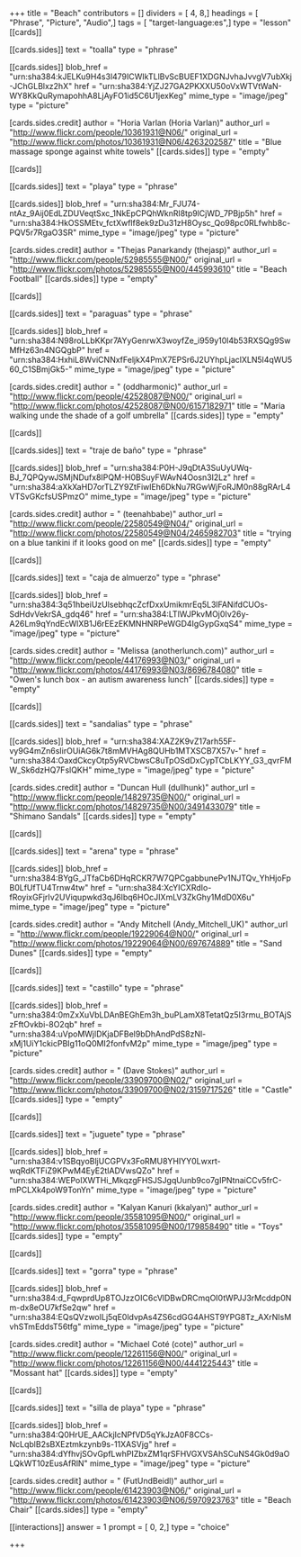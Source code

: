 +++
title = "Beach"
contributors = []
dividers = [ 4, 8,]
headings = [ "Phrase", "Picture", "Audio",]
tags = [ "target-language:es",]
type = "lesson"
[[cards]]

[[cards.sides]]
text = "toalla"
type = "phrase"

[[cards.sides]]
blob_href = "urn:sha384:kJELKu9H4s3l479ICWIkTLlBvScBUEF1XDGNJvhaJvvgV7ubXkj-JChGLBlxz2hX"
href = "urn:sha384:YjZJ27GA2PKXXU50oVxWTVtWaN-WY8KkQuRymapohhA8LjAyFO1id5C6U1jexKeg"
mime_type = "image/jpeg"
type = "picture"

[cards.sides.credit]
author = "Horia Varlan (Horia Varlan)"
author_url = "http://www.flickr.com/people/10361931@N06/"
original_url = "http://www.flickr.com/photos/10361931@N06/4263202587"
title = "Blue massage sponge against white towels"
[[cards.sides]]
type = "empty"

[[cards]]

[[cards.sides]]
text = "playa"
type = "phrase"

[[cards.sides]]
blob_href = "urn:sha384:Mr_FJU74-ntAz_9Aij0EdLZDUVeqtSxc_1NkEpCPQhWknRl8tp9lCjWD_7PBjp5h"
href = "urn:sha384:HkOSSMEtv_fctXwflf8ek9zDu31zH8Oysc_Qo98pc0RLfwhb8c-PQV5r7RgaO3SR"
mime_type = "image/jpeg"
type = "picture"

[cards.sides.credit]
author = "Thejas Panarkandy (thejasp)"
author_url = "http://www.flickr.com/people/52985555@N00/"
original_url = "http://www.flickr.com/photos/52985555@N00/445993610"
title = "Beach Football"
[[cards.sides]]
type = "empty"

[[cards]]

[[cards.sides]]
text = "paraguas"
type = "phrase"

[[cards.sides]]
blob_href = "urn:sha384:N98roLLbKKpr7AYyGenrwX3woyfZe_i959y10l4b53RXSQg9SwMfHz63n4NGQgbP"
href = "urn:sha384:HxhiL8WviCNNxfFeljkX4PmX7EPSr6J2UYhpLjaclXLN5l4qWU560_C1SBmjGk5-"
mime_type = "image/jpeg"
type = "picture"

[cards.sides.credit]
author = " (oddharmonic)"
author_url = "http://www.flickr.com/people/42528087@N00/"
original_url = "http://www.flickr.com/photos/42528087@N00/6157182971"
title = "Maria walking unde the shade of a golf umbrella"
[[cards.sides]]
type = "empty"

[[cards]]

[[cards.sides]]
text = "traje de baño"
type = "phrase"

[[cards.sides]]
blob_href = "urn:sha384:P0H-J9qDtA3SuUyUWq-BJ_7QPQywJSMjNDufx8IPQM-H0BSuyFWAvN4Oosn3I2Lz"
href = "urn:sha384:aXkXaHD7orTLZY9ZtFiwlEh6DkNu7RGwWjFoRJM0n88gRArL4VTSvGKcfsUSPmzO"
mime_type = "image/jpeg"
type = "picture"

[cards.sides.credit]
author = " (teenahbabe)"
author_url = "http://www.flickr.com/people/22580549@N04/"
original_url = "http://www.flickr.com/photos/22580549@N04/2465982703"
title = "trying on a blue tankini if it looks good on me"
[[cards.sides]]
type = "empty"

[[cards]]

[[cards.sides]]
text = "caja de almuerzo"
type = "phrase"

[[cards.sides]]
blob_href = "urn:sha384:3q51hbeiUzUlsebhqcZcfDxxUmikmrEq5L3lFANifdCUOs-SdHdvVekrSA_gdq46"
href = "urn:sha384:LTlWJPkvMOj0Iv26y-A26Lm9qYndEcWlXB1J6rEEzEKMNHNRPeWGD4IgGypGxqS4"
mime_type = "image/jpeg"
type = "picture"

[cards.sides.credit]
author = "Melissa (anotherlunch.com)"
author_url = "http://www.flickr.com/people/44176993@N03/"
original_url = "http://www.flickr.com/photos/44176993@N03/8696784080"
title = "Owen's lunch box - an autism awareness lunch"
[[cards.sides]]
type = "empty"

[[cards]]

[[cards.sides]]
text = "sandalias"
type = "phrase"

[[cards.sides]]
blob_href = "urn:sha384:XAZ2K9vZ17arh55F-vy9G4mZn6sIirOUiAG6k7t8mMVHAg8QUHb1MTXSCB7X57v-"
href = "urn:sha384:OaxdCkcyOtp5yRVCbwsC8uTpOSdDxCypTCbLKYY_G3_qvrFMW_Sk6dzHQ7FslQKH"
mime_type = "image/jpeg"
type = "picture"

[cards.sides.credit]
author = "Duncan Hull (dullhunk)"
author_url = "http://www.flickr.com/people/14829735@N00/"
original_url = "http://www.flickr.com/photos/14829735@N00/3491433079"
title = "Shimano Sandals"
[[cards.sides]]
type = "empty"

[[cards]]

[[cards.sides]]
text = "arena"
type = "phrase"

[[cards.sides]]
blob_href = "urn:sha384:BYgG_JTfaCb6DHqRCKR7W7QPCgabbunePv1NJTQv_YhHjoFpB0LfUfTU4Trnw4tw"
href = "urn:sha384:XcYICXRdIo-fRoyixGFjrIv2UViqupwkd3qJ6lbq6HOcJIXmLV3ZkGhy1MdD0X6u"
mime_type = "image/jpeg"
type = "picture"

[cards.sides.credit]
author = "Andy Mitchell (Andy_Mitchell_UK)"
author_url = "http://www.flickr.com/people/19229064@N00/"
original_url = "http://www.flickr.com/photos/19229064@N00/697674889"
title = "Sand Dunes"
[[cards.sides]]
type = "empty"

[[cards]]

[[cards.sides]]
text = "castillo"
type = "phrase"

[[cards.sides]]
blob_href = "urn:sha384:0mZxXuVbLDAnBEGhEm3h_buPLamX8TetatQz5I3rmu_BOTAjSzFftOvkbi-8O2qb"
href = "urn:sha384:uVpoMWjlDKjaDFBel9bDhAndPdS8zNl-xMj1UiY1ckicPBIg11oQ0MI2fonfvM2p"
mime_type = "image/jpeg"
type = "picture"

[cards.sides.credit]
author = " (Dave Stokes)"
author_url = "http://www.flickr.com/people/33909700@N02/"
original_url = "http://www.flickr.com/photos/33909700@N02/3159717526"
title = "Castle"
[[cards.sides]]
type = "empty"

[[cards]]

[[cards.sides]]
text = "juguete"
type = "phrase"

[[cards.sides]]
blob_href = "urn:sha384:v1SBqyoBljUCGPVx3FoRMU8YHIYY0Lwxrt-wqRdKTFiZ9KPwM4EyE2tlADVwsQZo"
href = "urn:sha384:WEPoIXWTHi_MkqzgFHSJSJgqUunb9co7gIPNtnaiCCv5frC-mPCLXk4poW9TonYn"
mime_type = "image/jpeg"
type = "picture"

[cards.sides.credit]
author = "Kalyan Kanuri (kkalyan)"
author_url = "http://www.flickr.com/people/35581095@N00/"
original_url = "http://www.flickr.com/photos/35581095@N00/179858490"
title = "Toys"
[[cards.sides]]
type = "empty"

[[cards]]

[[cards.sides]]
text = "gorra"
type = "phrase"

[[cards.sides]]
blob_href = "urn:sha384:d_FqwprdUp8TOJzzOIC6cVlDBwDRCmqOI0tWPJJ3rMcddp0Nm-dx8eOU7kfSe2qw"
href = "urn:sha384:EQsQVzwoILj5qE0ldvpAs4ZS6cdGG4AHST9YPG8Tz_AXrNIsMvhSTmEddsT56tfg"
mime_type = "image/jpeg"
type = "picture"

[cards.sides.credit]
author = "Michael Coté (cote)"
author_url = "http://www.flickr.com/people/12261156@N00/"
original_url = "http://www.flickr.com/photos/12261156@N00/4441225443"
title = "Mossant hat"
[[cards.sides]]
type = "empty"

[[cards]]

[[cards.sides]]
text = "silla de playa"
type = "phrase"

[[cards.sides]]
blob_href = "urn:sha384:Q0HrUE_AACkjIcNPfVD5qYkJzA0F8CCs-NcLqblB2sBXEztmkzynb9s-11XASVjg"
href = "urn:sha384:dYfhvjSOvGpfLwhPIZbxZM1qrSFHVGXVSAhSCuNS4Gk0d9aOLQkWT10zEusAfRlN"
mime_type = "image/jpeg"
type = "picture"

[cards.sides.credit]
author = " (FutUndBeidl)"
author_url = "http://www.flickr.com/people/61423903@N06/"
original_url = "http://www.flickr.com/photos/61423903@N06/5970923763"
title = "Beach Chair"
[[cards.sides]]
type = "empty"

[[interactions]]
answer = 1
prompt = [ 0, 2,]
type = "choice"

+++
